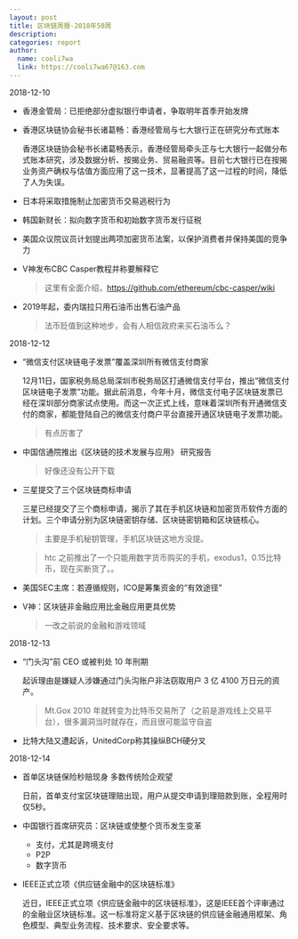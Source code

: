 ```yaml
---
layout: post
title: 区块链周报-2018年50周
description:
categories: report
author:
  name: cooli7wa
  link: https://cooli7wa67@163.com
---
```

2018-12-10

  - 香港金管局：已拒绝部分虚拟银行申请者，争取明年首季开始发牌

  - 香港区块链协会秘书长诸葛畅：香港经管局与七大银行正在研究分布式账本

    香港区块链协会秘书长诸葛畅表示，香港经管局牵头正与七大银行一起做分布式账本研究，涉及数据分析、按揭业务、贸易融资等。目前七大银行已在按揭业务资产确权与估值方面应用了这一技术，显著提高了这一过程的时间，降低了人为失误。

  - 日本将采取措施制止加密货币交易逃税行为

  - 韩国新财长：拟向数字货币和初始数字货币发行征税

  - 美国众议院议员计划提出两项加密货币法案，以保护消费者并保持美国的竞争力

  - V神发布CBC Casper教程并称要解释它

    > 这里有全面介绍，https://github.com/ethereum/cbc-casper/wiki

  - 2019年起，委内瑞拉只用石油币出售石油产品

    > 法币贬值到这种地步，会有人相信政府来买石油币么？

2018-12-12

  - “微信支付区块链电子发票”覆盖深圳所有微信支付商家

    12月11日，国家税务局总局深圳市税务局区打通微信支付平台，推出“微信支付区块链电子发票”功能。据此前消息，今年十月，微信支付电子区块链发票已经在深圳部分商家试点使用。而这一次正式上线，意味着深圳所有开通微信支付的商家，都能登陆自己的微信支付商户平台直接开通区块链电子发票功能。

    > 有点厉害了

  - 中国信通院推出《区块链的技术发展与应用》 研究报告

    > 好像还没有公开下载

  - 三星提交了三个区块链商标申请

    三星已经提交了三个商标申请，揭示了其在手机区块链和加密货币软件方面的计划。三个申请分别为区块链密钥存储、区块链密钥箱和区块链核心。

    > 主要是手机秘钥管理，手机区块链这地方没提。

    > htc 之前推出了一个只能用数字货币购买的手机，exodus1，0.15比特币，现在买断货了。。

  - 美国SEC主席：若遵循规则，ICO是筹集资金的“有效途径”

  - V神：区块链非金融应用比金融应用更具优势

    > 一改之前说的金融和游戏领域

2018-12-13

  - “门头沟”前 CEO 或被判处 10 年刑期

    起诉理由是嫌疑人涉嫌通过门头沟账户非法窃取用户 3 亿 4100 万日元的资产。

    > Mt.Gox 2010 年就转变为比特币交易所了（之前是游戏线上交易平台），很多漏洞当时就存在，而且很可能监守自盗

  - 比特大陆又遭起诉，UnitedCorp称其操纵BCH硬分叉

2018-12-14

  - 首单区块链保险秒赔现身 多数传统险企观望

    日前，首单支付宝区块链理赔出现，用户从提交申请到理赔款到账，全程用时仅5秒。

  - 中国银行首席研究员：区块链或使整个货币发生变革

    - 支付，尤其是跨境支付
    - P2P
    - 数字货币

  - IEEE正式立项《供应链金融中的区块链标准》

    近日，IEEE正式立项《供应链金融中的区块链标准》，这是IEEE首个评审通过的金融业区块链标准。这一标准将定义基于区块链的供应链金融通用框架、角色模型、典型业务流程、技术要求、安全要求等。
<script type="text/javascript" src="https://cdn.mathjax.org/mathjax/latest/MathJax.js?config=default"></script>
